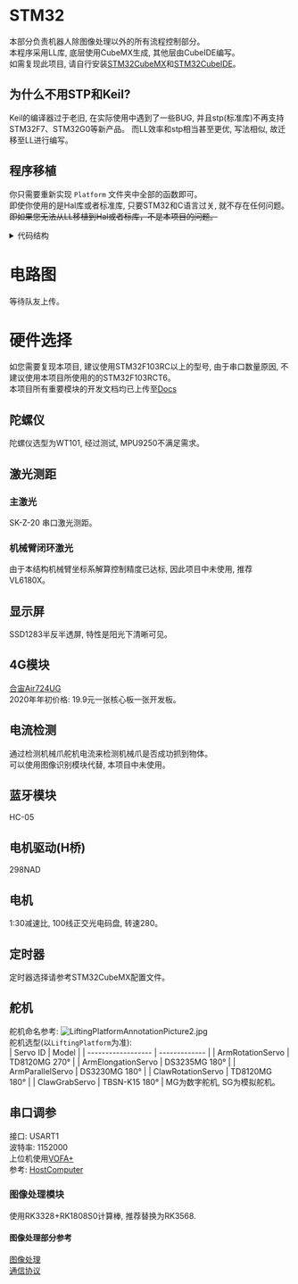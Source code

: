 # STM32
本部分负责机器人除图像处理以外的所有流程控制部分。  
本程序采用LL库, 底层使用CubeMX生成, 其他层由CubeIDE编写。  
如需复现此项目, 请自行安装[STM32CubeMX](https://www.st.com/zh/development-tools/stm32cubemx.html)和[STM32CubeIDE](https://www.st.com/en/development-tools/stm32cubeide.html)。  

## 为什么不用STP和Keil?
Keil的编译器过于老旧, 在实际使用中遇到了一些BUG, 并且stp(标准库)不再支持STM32F7、STM32G0等新产品。
而LL效率和stp相当甚至更优, 写法相似, 故迁移至LL进行编写。

## 程序移植
你只需要重新实现 `Platform` 文件夹中全部的函数即可。  
即使你使用的是Hal库或者标准库, 只要STM32和C语言过关, 就不存在任何问题。  
~~即如果您无法从LL移植到Hal或者标库，不是本项目的问题。~~

<details>
<summary>代码结构</summary>
程序分为应用层, 驱动层, 底层。各层之间解耦合。  
应用层只能通过 `Platform/ports.h` 调用驱动层。  
驱动层只能通过 `Platform/xx.h` 调用底层。  
为了考虑整体移植性, 降低了部分驱动层使用简洁性。  

如无特殊需求, 只需要修改 `App.c` 文件即可实现比赛全流程。  

程序结构:  
```
STM32:
│  .cproject 
│  .project                                 -> 项目文件, 使用STM32CubeIDE打开本文件即可。
│  STM32.ioc                                -> CubeMX配置文件, 使用CubeMX打开本文件进行底层配置。
│  STM32F103RCTX_FLASH.ld
│
├─Drivers                                   -> [ST库文件]
│  ├─CMSIS                                  -> [ST库文件] CMSIS
│  │
│  └─STM32F1xx_HAL_Driver                   -> [ST库文件] STM32的Hal和LL库文件
│
├─Images
│  ├─ChineseFonts                           -> [资源文件] 隶书汉字字模, 字模转换用
│  │      *.bmp
│  │
│  └─SchoolMotto                            -> [资源文件] 校训图, 字模转换用
│          SchoolMotto.bmp
│
├─Inc
│
├─Src
│  │  main.c
│  │  PrivateConfigs.h                      -> [配置文件] 隐私相关配置文件, 如电话号码, 已gitignore。
│  │  RobotConfigs.h                        -> [配置文件] 机器人全局配置文件。
│  │  stm32f1xx_hal_msp.c
│  │  stm32f1xx_it.c                        -> [中断管理] 中断表。
│  │  syscalls.c
│  │  sysmem.c
│  │  system_stm32f1xx.c
│  │
│  ├─App                                    -> [应用层]
│  │  │  App.c                              -> **比赛主要逻辑流程**
│  │  │  App.h
│  │  │
│  │  ├─AppLog                              -> Log库实现
│  │  │  │  AppLog.c
│  │  │  │  AppLog.h
│  │  │  │
│  │  │  └─JustFloat                        -> VOFA 上位机的 `JustFloat` 协议实现
│  │  │          JustFloat.c
│  │  │          JustFloat.h
│  │  │
│  │  ├─ArmControl                          -> 机械臂控制库
│  │  │      ArmControl.h
│  │  │      LiftingPlatform.c              -> 升降台机械臂控制实现
│  │  │      LiftingPlatform.h
│  │  │      MechanicalArm.c                -> 传统机械臂控制实现
│  │  │
│  │  ├─Debug
│  │  │  │  Debug.c                         -> 将串口中断信息整理到`ParameterAdjust`中
│  │  │  │  Debug.h
│  │  │  │
│  │  │  └─ParameterAdjust                  -> 参数调节器
│  │  │          ParameterAdjust.c
│  │  │          ParameterAdjust.h
│  │  │
│  │  ├─Examples                            -> [Examples] 本文件夹下为调用App、Driver、Platform层的函数Demo以及赛题要求的子步骤函数实现。
│  │  │      AllInit.c                      -> [赛题实现] 初始化所有软硬件的Demo
│  │  │      AllInit.h
│  │  │      AngleSensorTest.c              -> [Demo] 测试陀螺仪偏航角的实现
│  │  │      AngleSensorTest.h
│  │  │      BluetoothTest.c                -> [赛题实现] 赛题所要求的蓝牙相关功能
│  │  │      BluetoothTest.h
│  │  │      BroadcastIdentifyResult.c      -> 使用语音播报水果识别结果的实现
│  │  │      BroadcastIdentifyResult.h
│  │  │      CatchApple.c                   -> [赛题实现] 抓取苹果的实现
│  │  │      CatchApple.h
│  │  │      CatchTrashCan.c                -> [赛题实现] 抓取垃圾桶的实现
│  │  │      CatchTrashCan.h
│  │  │      DisplayResult.c                -> [赛题实现] 将识别结果显示在显示屏上的实现
│  │  │      DisplayResult.h
│  │  │      DisplaySchoolMotto.c           -> [赛题实现] 显示校训
│  │  │      DisplaySchoolMotto.h
│  │  │      EmptyTrash.c                   -> [赛题实现] 清空垃圾桶的实现
│  │  │      EmptyTrash.h
│  │  │      Examples.h                     -> [接口文件] 所有Example的头文件
│  │  │      IdentifyFruit.c                -> [赛题实现] 识别水果的实现
│  │  │      IdentifyFruit.h
│  │  │      PlaceApple.c                   -> [赛题实现] 放置水果的实现
│  │  │      PlaceApple.h
│  │  │      PlaceTrashCan.c                -> [赛题实现] 放置垃圾桶的实现
│  │  │      PlaceTrashCan.h
│  │  │      PrepareArmPosition.c           -> [赛题实现] 使机械臂进入准备状态
│  │  │      PrepareArmPosition.h
│  │  │      SendResultViaMessage.c         -> [赛题实现] 将识别结果通过短信发送到指定手机
│  │  │      SendResultViaMessage.h
│  │  │      ThrowApple.c                   -> [赛题实现] 扔苹果
│  │  │      ThrowApple.h
│  │  │      WashApple.c                    -> [赛题实现] 洗苹果
│  │  │      WashApple.h
│  │  │
│  │  ├─FastMatch                           -> [协议解析] 一个简单协议解析器
│  │  │      FastMatch.h
│  │  │
│  │  ├─MotionControl                       -> [运动控制] 运动控制实现
│  │  │      MotionControl.c
│  │  │      MotionControl.h
│  │  │
│  │  ├─PID                                 -> [PID] PID算法实现
│  │  │      PID.c
│  │  │      PID.h
│  │  │
│  │  ├─Timer                               -> [定时器] 系统框架定时器
│  │  │      Timer.c
│  │  │      Timer.h
│  │  │
│  │  ├─TOF
│  │  ├─UI                                  -> [UI] 简单UI实现
│  │  │      DrawPicture.c                  -> 绘制图像
│  │  │      DrawPicture.h
│  │  │      DrawText.c                     -> 绘制文本
│  │  │      DrawText.h
│  │  │      OfficialScriptChineseFont.c    -> 隶书汉语字体库
│  │  │      OfficialScriptChineseFont.h
│  │  │      SchoolMotto.c                  -> 校训图片库
│  │  │      SchoolMotto.h
│  │  │      UI.h                           -> UI接口文件
│  │  │
│  │  └─VoicePlayer                         -> [VoicePlayer] 语音播报框架
│  │          VoicePlayer.c
│  │          VoicePlayer.h
│  │
│  ├─Drivers                                -> [驱动层]
│  │  │  Drivers.c                          -> 驱动层初始化API实现
│  │  │  Drivers.h
│  │  │
│  │  ├─Bluetooth                           -> [Driver] HC-05蓝牙驱动
│  │  │      Bluetooth.c
│  │  │      Bluetooth.h
│  │  │
│  │  ├─DF_PlayerMini                       -> [Driver] DF Player Mini 语音播放器驱动
│  │  │      DF_PlayerMini.c
│  │  │      DF_PlayerMini.h
│  │  │
│  │  ├─Encoder                             -> [Driver] 编码器驱动
│  │  │      Encoder.c
│  │  │      Encoder.h
│  │  │
│  │  ├─ImageProcessingModule               -> [Driver] 图像处理模块驱动(即协议解析器)
│  │  │      ImageProcessingModule.c
│  │  │      ImageProcessingModule.h
│  │  │
│  │  ├─INA219                              -> [Driver] INA219电流传感器驱动
│  │  │      INA219.c
│  │  │      INA219.h
│  │  │
│  │  ├─Luat                                -> [Driver] Air724UG 4G 模块AT驱动
│  │  │      Luat.c
│  │  │      Luat.h
│  │  │
│  │  ├─Motor                               -> [Driver] H桥电机驱动板驱动
│  │  │      Motor.c
│  │  │      Motor.h
│  │  │
│  │  ├─Servo                               -> [Driver] 舵机驱动
│  │  │      Servo.c
│  │  │      Servo.h
│  │  │
│  │  ├─SimpleProtocolPraise                -> [Driver] 简单协议解析器
│  │  │      SimpleProtocolPraise.h
│  │  │
│  │  ├─SKTOF                               -> [Driver] SK TOF 驱动
│  │  │      SKTOF.c
│  │  │      SKTOF.h
│  │  │
│  │  ├─SSD1283                             -> [Driver] SSD1283 屏幕驱动
│  │  │      SSD1283.c
│  │  │      SSD1283.h
│  │  │
│  │  ├─Stepper                             -> [Driver] 步进驱动
│  │  │      Stepper.c
│  │  │      Stepper.h
│  │  │
│  │  ├─VL6180X                             -> [Driver] VL6180X 短距离TOF 驱动
│  │  │  ├─Core
│  │  │  │      vl6180x_api.c
│  │  │  │      vl6180x_api.h
│  │  │  │      vl6180x_cfg.h
│  │  │  │      vl6180x_def.h
│  │  │  │      vl6180x_i2c.c
│  │  │  │      vl6180x_i2c.h
│  │  │  │
│  │  │  └─Platform
│  │  │          vl6180x_easy_api.c         -> [Driver] VL6180X 驱动简易接口实现
│  │  │          vl6180x_easy_api.h
│  │  │          vl6180x_platform.c
│  │  │          vl6180x_platform.h
│  │  │          vl6180x_types.h
│  │  │
│  │  └─WT101                               -> [Driver] WT101 陀螺仪 驱动
│  │          WT101.c
│  │          WT101.h
│  │
│  └─Platform                               -> 底层, 用于适配LL库。如果想要移植到Hal库或标准库, 请关注本文件夹。
│      │  ports.c                           -> [Platform] 底层初始化API实现
│      │  ports.h
│      │
│      ├─Clock                              -> [Platform] 系统时钟实现。
│      │      Clock.c
│      │      Clock.h
│      │      Readme.md
│      │
│      ├─EncoderPorts                       -> [Platform] 编码器底层接口。
│      │      Encoder.md
│      │      EncoderPorts.c
│      │      EncoderPorts.h
│      │
│      ├─GPIO                               -> [Platform] GPIO底层接口。
│      │      GPIO.c
│      │      GPIO.h
│      │
│      ├─I2C                                -> [Platform] I2C底层接口。
│      │      I2C.c
│      │      I2C.h
│      │
│      ├─Interrupts                         -> [Platform] 中断底层接口。
│      │  │  Interrupts.h
│      │  │
│      │  ├─ExternalInterrupts              -> [Platform] 外部中断
│      │  ├─TimerInterrupts                 -> [Platform] 定时器中断
│      │  │      TimerInterrupts.c
│      │  │      TimerInterrupts.h
│      │  │
│      │  └─USARTInterrupts                 -> [Platform] 串口中断
│      │          USARTInterrupts.c
│      │          USARTInterrupts.h
│      │
│      ├─PWM                                -> [Platform] PWM底层实现
│      │      PWM.c
│      │      PWM.h
│      │
│      ├─SPI                                -> [Platform] SPI底层实现
│      │      SPI.c
│      │      SPI.h
│      │
│      └─USART                              -> [Platform] 串口底层实现
│              USART.c
│              USART.h
│
├─Startup
│      startup_stm32f103rctx.s
│
└─Voices                                    -> [资源文件] 语音播报原素材, 请使用本文件下的素材文件进行播报。
        00*.mp3
```
</details>

# 电路图  
等待队友上传。  

# 硬件选择
如您需要复现本项目, 建议使用STM32F103RC以上的型号, 由于串口数量原因, 不建议使用本项目所使用的的STM32F103RCT6。  
本项目所有重要模块的开发文档均已上传至[Docs](../Docs/)  
## 陀螺仪
陀螺仪选型为WT101, 经过测试, MPU9250不满足需求。  

## 激光测距
### 主激光
SK-Z-20 串口激光测距。  
### 机械臂闭环激光
由于本结构机械臂坐标系解算控制精度已达标, 因此项目中未使用, 推荐VL6180X。  

## 显示屏
SSD1283半反半透屏, 特性是阳光下清晰可见。  

## 4G模块
[合宙Air724UG](https://www.openluat.com/product_center/product_detail?id=12)  
2020年年初价格: 19.9元一张核心板一张开发板。  

## 电流检测
通过检测机械爪舵机电流来检测机械爪是否成功抓到物体。  
可以使用图像识别模块代替, 本项目中未使用。  

## 蓝牙模块
HC-05  

## 电机驱动(H桥)
298NAD  

## 电机
1:30减速比, 100线正交光电码盘, 转速280。  

## 定时器  
定时器选择请参考STM32CubeMX配置文件。  

## 舵机
舵机命名参考: 
![LiftingPlatformAnnotationPicture2.jpg](../Images/LiftingPlatformAnnotationPicture2.jpg)  
舵机选型(以`LiftingPlatform`为准):  
| Servo ID           | Model         |
| ------------------ | ------------- |
| ArmRotationServo   | TD8120MG 270° |
| ArmElongationServo | DS3235MG 180° |
| ArmParallelServo   | DS3230MG 180° |
| ClawRotationServo  | TD8120MG 180° |
| ClawGrabServo      | TBSN-K15 180° |
MG为数字舵机, SG为模拟舵机。  


## 串口调参
接口: USART1  
波特率: 1152000  
上位机使用[VOFA+](https://www.vofa.plus/)  
参考: [HostComputer](../HostComputer/VOFAConfig/Readme.md)  

### 图像处理模块  
使用RK3328+RK1808S0计算棒, 推荐替换为RK3568.  
#### 图像处理部分参考    
[图像处理](../ImageProcessing/Readme.md)  
[通信协议](../ImageProcessing/Protocol.md)  
